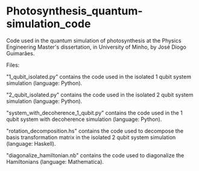 # Photosynthesis_quantum-simulation_code
Code used in the quantum simulation of photosynthesis at the Physics Engineering Master's dissertation, in University of Minho, by José Diogo Guimarães.

Files:

"1_qubit_isolated.py" contains the code used in the isolated 1 qubit system simulation (language: Python).

"2_qubit_isolated.py" contains the code used in the isolated 2 qubit system simulation (language: Python).

"system_with_decoherence_1_qubit.py" contains the code used in the 1 qubit system with decoherence simulation (language: Python).

"rotation_decomposition.hs" contains the code used to decompose the basis transformation matrix in the isolated 2 qubit system simulation (language: Haskell).

"diagonalize_hamiltonian.nb" contains the code used to diagonalize the Hamiltonians (language: Mathematica).
